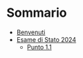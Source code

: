 # Sommario

- [Benvenuti](./welcome.md)
- [Esame di Stato 2024](./exam.md)
  - [Punto 1.1](./point-1-1.md)